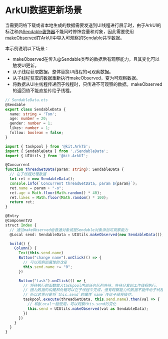 # ArkUI数据更新场景
<!--Kit: ArkTS-->
<!--Subsystem: commonlibrary-->
<!--Owner: @lijiamin2025-->
<!--SE: @weng-changcheng-->
<!--TSE: @kirl75; @zsw_zhushiwei-->

当需要网络下载或者本地生成的数据需要发送到UI线程进行展示时，由于ArkUI的标注和[\@Sendable装饰器](../arkts-utils/arkts-sendable.md#sendable装饰器)不能同时修饰变量和对象，因此需要使用[makeObserved](../ui/state-management/arkts-new-makeObserved.md)在ArkUI中导入可观察的Sendable共享数据。

本示例说明以下场景：
- makeObserved在传入@Sendable类型的数据后有观察能力，且其变化可以触发UI更新。
- 从子线程获取数据，整体替换UI线程的可观察数据。
- 从子线程获取的数据重新执行makeObserved，变为可观察数据。
- 将数据从UI主线程传递回子线程时，只传递不可观察的数据。makeObserved的返回值不能直接传给子线程。

```ts
// SendableData.ets
@Sendable
export class SendableData {
  name: string = 'Tom';
  age: number = 20;
  gender: number = 1;
  likes: number = 1;
  follow: boolean = false;
}
```
<!-- @[define_sendable_class](https://gitcode.com/openharmony/applications_app_samples/blob/master/code/DocsSample/ArkTS/ArkTsConcurrent/ApplicationMultithreadingDevelopment/PracticalCases/entry/src/main/ets/managers/SendableData.ets) -->

```ts
import { taskpool } from '@kit.ArkTS';
import { SendableData } from './SendableData';
import { UIUtils } from '@kit.ArkUI';

@Concurrent
function threadGetData(param: string): SendableData {
  // 在子线程处理数据
  let ret = new SendableData();
  console.info(`Concurrent threadGetData, param ${param}`);
  ret.name = param + "-o";
  ret.age = Math.floor(Math.random() * 40);
  ret.likes = Math.floor(Math.random() * 100);
  return ret;
}

@Entry
@ComponentV2
struct Index {
  // 通过makeObserved给普通对象或是Sendable对象添加可观察能力
  @Local send: SendableData = UIUtils.makeObserved(new SendableData());

  build() {
    Column() {
      Text(this.send.name)
      Button("change name").onClick(() => {
        // 可以观察到属性的改变
        this.send.name += "0";
      })

      Button("task").onClick(() => {
        // 将待执行的函数放入taskpool内部任务队列等待，等待分发到工作线程执行。
        // 因为数据的构建和处理可以在子线程中完成，但有观察能力的数据不能传给子线程，只有在UI主线程里才可以操作可观察的数据。
        // 所以这里只是将`this.send`的属性`name`传给子线程操作。
        taskpool.execute(threadGetData, this.send.name).then(val => {
          // 和@Local一起使用，可以观察this.send的变化
          this.send = UIUtils.makeObserved(val as SendableData);
        })
      })
    }
  }
}
```
<!-- @[update_arkui_data](https://gitcode.com/openharmony/applications_app_samples/blob/master/code/DocsSample/ArkTS/ArkTsConcurrent/ApplicationMultithreadingDevelopment/PracticalCases/entry/src/main/ets/managers/MakeobservedSendable.ets) -->